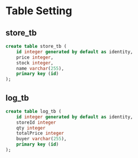 # Table Setting

## store_tb

```sql
create table store_tb (
    id integer generated by default as identity,
    price integer,
    stock integer,
    name varchar(255),
    primary key (id)
);
```

## log_tb

```sql
create table log_tb (
    id integer generated by default as identity,
    storeId integer
    qty integer
    totalPrice integer
    buyer varchar(255),
    primary key (id)
);
```
